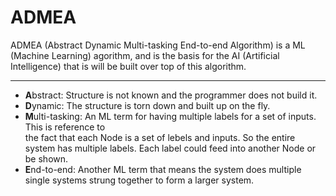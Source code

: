 # ADMEA
ADMEA (Abstract Dynamic Multi-tasking End-to-end Algorithm) is a ML (Machine Learning) agorithm, and is the basis for the AI (Artificial Intelligence) that is will be built over top of this algorithm.
***
* **A**bstract: Structure is not known and the programmer does not build it.  
* **D**ynamic: The structure is torn down and built up on the fly.  
* **M**ulti-tasking: An ML term for having multiple labels for a set of inputs. This is reference to  
	the fact that each Node is a set of lebels and inputs. So the entire system has multiple labels. Each label could feed into another Node or be shown.  
* **E**nd-to-end: Another ML term that means the system does multiple single systems strung together to form a larger system.
